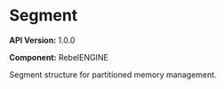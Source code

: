 # Segment

**API Version:** 1.0.0

**Component:** RebelENGINE

Segment structure for partitioned memory management.

